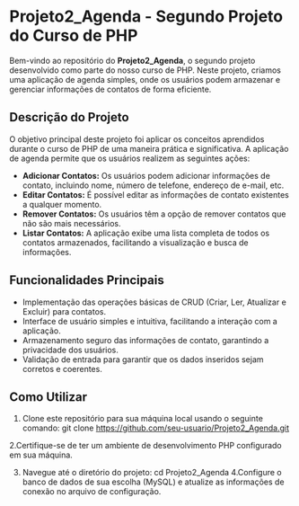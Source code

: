 
# Projeto2_Agenda - Segundo Projeto do Curso de PHP

Bem-vindo ao repositório do **Projeto2_Agenda**, o segundo projeto desenvolvido como parte do nosso curso de PHP. Neste projeto, criamos uma aplicação de agenda simples, onde os usuários podem armazenar e gerenciar informações de contatos de forma eficiente.

## Descrição do Projeto

O objetivo principal deste projeto foi aplicar os conceitos aprendidos durante o curso de PHP de uma maneira prática e significativa. A aplicação de agenda permite que os usuários realizem as seguintes ações:

- **Adicionar Contatos:** Os usuários podem adicionar informações de contato, incluindo nome, número de telefone, endereço de e-mail, etc.
- **Editar Contatos:** É possível editar as informações de contato existentes a qualquer momento.
- **Remover Contatos:** Os usuários têm a opção de remover contatos que não são mais necessários.
- **Listar Contatos:** A aplicação exibe uma lista completa de todos os contatos armazenados, facilitando a visualização e busca de informações.

## Funcionalidades Principais

- Implementação das operações básicas de CRUD (Criar, Ler, Atualizar e Excluir) para contatos.
- Interface de usuário simples e intuitiva, facilitando a interação com a aplicação.
- Armazenamento seguro das informações de contato, garantindo a privacidade dos usuários.
- Validação de entrada para garantir que os dados inseridos sejam corretos e coerentes.

## Como Utilizar

1. Clone este repositório para sua máquina local usando o seguinte comando:
    git clone https://github.com/seu-usuario/Projeto2_Agenda.git

2.Certifique-se de ter um ambiente de desenvolvimento PHP configurado em sua máquina.

3. Navegue até o diretório do projeto:
   cd Projeto2_Agenda
4.Configure o banco de dados de sua escolha (MySQL) e atualize as informações de conexão no arquivo de configuração.






